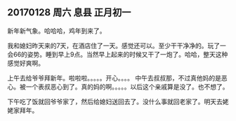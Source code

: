 ## 20170128  周六  息县  正月初一

新年新气象。哈哈哈，鸡年到来了。

我和媳妇昨天来的7天，在酒店住了一天。感觉还可以。至少干干净净的。玩了一会66的姿势。睡到早上9点。当然早上起来的时候又干了一炮了。哈哈，整天这种感觉好爽啊。

上午去给爷爷拜新年。啦啦啦。。。。。开心。。。。
中午去叔叔那，不过真他妈的是恶心。被一个表叔恶心到了。真的妈的啊。。。。。以后这个亲戚算是没了。也不想了。

下午吃了饭就回爷爷家了，然后给媳妇送回去了。没什么事就回老家了。明天去姥姥家拜年。

